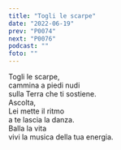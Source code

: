 ```yaml
---
title: "Togli le scarpe"
date: "2022-06-19"
prev: "P0074"
next: "P0076"
podcast: ""
foto: ""
---
```


Togli le scarpe,  
cammina a piedi nudi  
sulla Terra che ti sostiene.  
Ascolta,  
Lei mette il ritmo  
a te lascia la danza.  
Balla la vita  
vivi la musica della tua energia.
